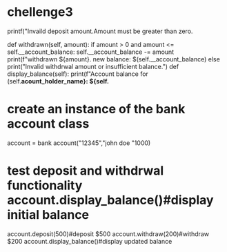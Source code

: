# chellenge3
printf("Invaild deposit amount.Amount must be greater than zero.

def withdrawn(self, amount):
if amount > 0 and amount <= self.__account_balance: 
self.__account_balance -= amount
print(f"withdrawn ${amount}. new balance: $(self.__account_balance)
else
print("Invalid withdrwal amount or insufficient balance.")
def display_balance(self):
print(f"Account balance for (self.__acount_holder_name}: ${self.__
# create an instance  of the bank account class
account = bank account("12345","john doe "1000)
# test deposit and withdrwal functionality account.display_balance()#display initial balance
account.deposit(500)#deposit $500
account.withdraw(200)#withdraw $200
account.display_balance()#display updated balance
